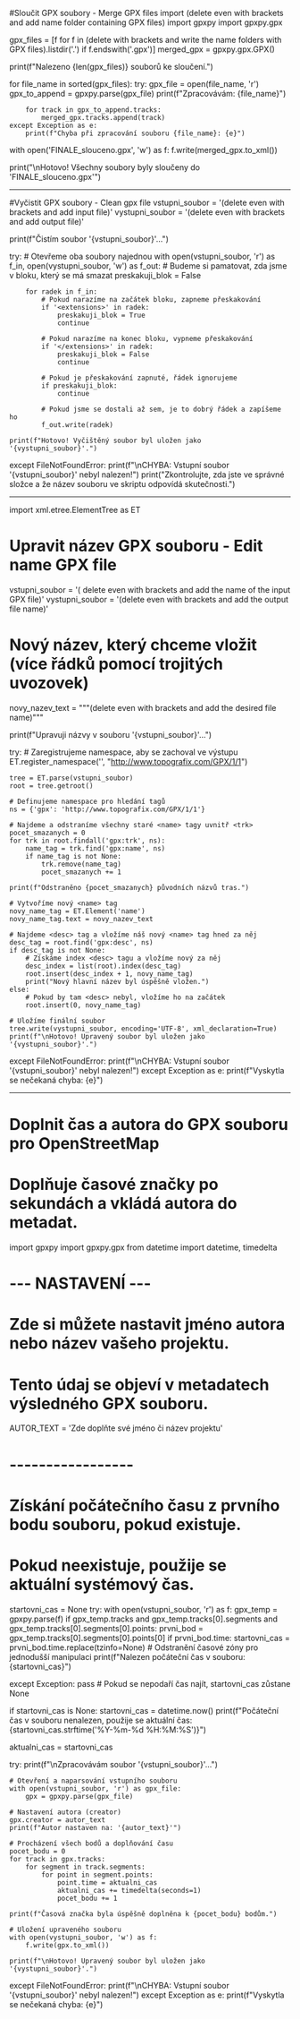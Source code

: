 #Sloučit GPX soubory - Merge GPX files
import (delete even with brackets and add name folder containing GPX files)
import gpxpy
import gpxpy.gpx

gpx_files = [f for f in (delete with brackets and write the name folders with GPX files).listdir('.') if f.endswith('.gpx')]
merged_gpx = gpxpy.gpx.GPX()

print(f"Nalezeno {len(gpx_files)} souborů ke sloučení.")

for file_name in sorted(gpx_files):
    try:
        gpx_file = open(file_name, 'r')
        gpx_to_append = gpxpy.parse(gpx_file)
        print(f"Zpracovávám: {file_name}")

        for track in gpx_to_append.tracks:
            merged_gpx.tracks.append(track)
    except Exception as e:
        print(f"Chyba při zpracování souboru {file_name}: {e}")

with open('FINALE_slouceno.gpx', 'w') as f:
    f.write(merged_gpx.to_xml())

print("\nHotovo! Všechny soubory byly sloučeny do 'FINALE_slouceno.gpx'")

----------------------------

#Vyčistit GPX soubory - Clean gpx file
vstupni_soubor = '(delete even with brackets and add input file)'
vystupni_soubor = '(delete even with brackets and add output file)'

print(f"Čistím soubor '{vstupni_soubor}'...")

try:
    # Otevřeme oba soubory najednou
    with open(vstupni_soubor, 'r') as f_in, open(vystupni_soubor, 'w') as f_out:
        # Budeme si pamatovat, zda jsme v bloku, který se má smazat
        preskakuji_blok = False

        for radek in f_in:
            # Pokud narazíme na začátek bloku, zapneme přeskakování
            if '<extensions>' in radek:
                preskakuji_blok = True
                continue

            # Pokud narazíme na konec bloku, vypneme přeskakování
            if '</extensions>' in radek:
                preskakuji_blok = False
                continue

            # Pokud je přeskakování zapnuté, řádek ignorujeme
            if preskakuji_blok:
                continue

            # Pokud jsme se dostali až sem, je to dobrý řádek a zapíšeme ho
            f_out.write(radek)

    print(f"Hotovo! Vyčištěný soubor byl uložen jako '{vystupni_soubor}'.")

except FileNotFoundError:
    print(f"\nCHYBA: Vstupní soubor '{vstupni_soubor}' nebyl nalezen!")
    print("Zkontrolujte, zda jste ve správné složce a že název souboru ve skriptu odpovídá skutečnosti.")

--------------

import xml.etree.ElementTree as ET

# Upravit název GPX souboru - Edit name GPX file
vstupni_soubor = '( delete even with brackets and add the name of the input GPX file)'
vystupni_soubor = '(delete even with brackets and add the output file name)'

# Nový název, který chceme vložit (více řádků pomocí trojitých uvozovek)
novy_nazev_text = """(delete even with brackets and add the desired file name)"""

print(f"Upravuji názvy v souboru '{vstupni_soubor}'...")

try:
    # Zaregistrujeme namespace, aby se zachoval ve výstupu
    ET.register_namespace('', "http://www.topografix.com/GPX/1/1")
    
    tree = ET.parse(vstupni_soubor)
    root = tree.getroot()
    
    # Definujeme namespace pro hledání tagů
    ns = {'gpx': 'http://www.topografix.com/GPX/1/1'}

    # Najdeme a odstraníme všechny staré <name> tagy uvnitř <trk>
    pocet_smazanych = 0
    for trk in root.findall('gpx:trk', ns):
        name_tag = trk.find('gpx:name', ns)
        if name_tag is not None:
            trk.remove(name_tag)
            pocet_smazanych += 1
    
    print(f"Odstraněno {pocet_smazanych} původních názvů tras.")

    # Vytvoříme nový <name> tag
    novy_name_tag = ET.Element('name')
    novy_name_tag.text = novy_nazev_text
    
    # Najdeme <desc> tag a vložíme náš nový <name> tag hned za něj
    desc_tag = root.find('gpx:desc', ns)
    if desc_tag is not None:
        # Získáme index <desc> tagu a vložíme nový za něj
        desc_index = list(root).index(desc_tag)
        root.insert(desc_index + 1, novy_name_tag)
        print("Nový hlavní název byl úspěšně vložen.")
    else:
        # Pokud by tam <desc> nebyl, vložíme ho na začátek
        root.insert(0, novy_name_tag)

    # Uložíme finální soubor
    tree.write(vystupni_soubor, encoding='UTF-8', xml_declaration=True)
    print(f"\nHotovo! Upravený soubor byl uložen jako '{vystupni_soubor}'.")

except FileNotFoundError:
    print(f"\nCHYBA: Vstupní soubor '{vstupni_soubor}' nebyl nalezen!")
except Exception as e:
    print(f"Vyskytla se nečekaná chyba: {e}")

-----------------

# Doplnit čas a autora do GPX souboru pro OpenStreetMap
# Doplňuje časové značky po sekundách a vkládá autora do metadat.

import gpxpy
import gpxpy.gpx
from datetime import datetime, timedelta

# --- NASTAVENÍ ---
# Zde si můžete nastavit jméno autora nebo název vašeho projektu.
# Tento údaj se objeví v metadatech výsledného GPX souboru.
AUTOR_TEXT = 'Zde doplňte své jméno či název projektu' 
# -----------------

# Získání počátečního času z prvního bodu souboru, pokud existuje.
# Pokud neexistuje, použije se aktuální systémový čas.
startovni_cas = None
try:
    with open(vstupni_soubor, 'r') as f:
        gpx_temp = gpxpy.parse(f)
        if gpx_temp.tracks and gpx_temp.tracks[0].segments and gpx_temp.tracks[0].segments[0].points:
            prvni_bod = gpx_temp.tracks[0].segments[0].points[0]
            if prvni_bod.time:
                startovni_cas = prvni_bod.time.replace(tzinfo=None) # Odstranění časové zóny pro jednodušší manipulaci
                print(f"Nalezen počáteční čas v souboru: {startovni_cas}")

except Exception:
    pass # Pokud se nepodaří čas najít, startovni_cas zůstane None

if startovni_cas is None:
    startovni_cas = datetime.now()
    print(f"Počáteční čas v souboru nenalezen, použije se aktuální čas: {startovni_cas.strftime('%Y-%m-%d %H:%M:%S')}")

aktualni_cas = startovni_cas

try:
    print(f"\nZpracovávám soubor '{vstupni_soubor}'...")
    
    # Otevření a naparsování vstupního souboru
    with open(vstupni_soubor, 'r') as gpx_file:
        gpx = gpxpy.parse(gpx_file)

    # Nastavení autora (creator)
    gpx.creator = autor_text
    print(f"Autor nastaven na: '{autor_text}'")

    # Procházení všech bodů a doplňování času
    pocet_bodu = 0
    for track in gpx.tracks:
        for segment in track.segments:
            for point in segment.points:
                point.time = aktualni_cas
                aktualni_cas += timedelta(seconds=1)
                pocet_bodu += 1
    
    print(f"Časová značka byla úspěšně doplněna k {pocet_bodu} bodům.")

    # Uložení upraveného souboru
    with open(vystupni_soubor, 'w') as f:
        f.write(gpx.to_xml())

    print(f"\nHotovo! Upravený soubor byl uložen jako '{vystupni_soubor}'.")

except FileNotFoundError:
    print(f"\nCHYBA: Vstupní soubor '{vstupni_soubor}' nebyl nalezen!")
except Exception as e:
    print(f"Vyskytla se nečekaná chyba: {e}")






